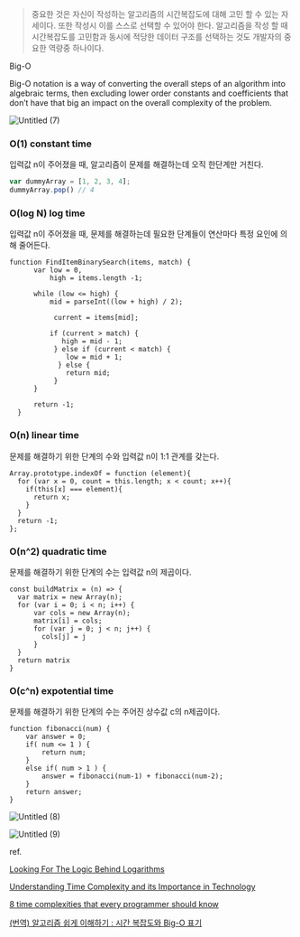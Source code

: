 > 중요한 것은 자신이 작성하는 알고리즘의 시간복잡도에 대해 고민 할 수 있는 자세이다. 또한 작성시 이를 스스로 선택할 수 있어야 한다.
알고리즘을 작성 할 때 시간복잡도를 고민함과 동시에 적당한 데이터 구조를 선택하는 것도 개발자의 중요한 역량중 하나이다. 

Big-O

Big-O notation is a way of converting the overall steps of an algorithm into algebraic terms, then excluding lower order constants and coefficients that don’t have that big an impact on the overall complexity of the problem.

![Untitled (7)](https://user-images.githubusercontent.com/64571546/104383844-da7a9a00-5573-11eb-9dcc-0233f0da48f6.png)


### O(1) constant time

입력값 n이 주어졌을 때, 알고리즘이 문제를 해결하는데 오직 한단계만 거친다.

```jsx
var dummyArray = [1, 2, 3, 4];
dummyArray.pop() // 4
```

### O(log N) log time

입력값 n이 주어졌을 때, 문제를 해결하는데 필요한 단계들이 연산마다 특정 요인에 의해 줄어든다.

```
function FindItemBinarySearch(items, match) {
      var low = 0,
          high = items.length -1;

      while (low <= high) {
          mid = parseInt((low + high) / 2);

           current = items[mid];

          if (current > match) {
             high = mid - 1;
           } else if (current < match) {
              low = mid + 1;
            } else {
              return mid;
           }   
      }       

      return -1;
  }
```

### O(n) linear time

문제를 해결하기 위한 단계의 수와 입력값 n이 1:1 관계를 갖는다.

```
Array.prototype.indexOf = function (element){
  for (var x = 0, count = this.length; x < count; x++){
    if(this[x] === element){
      return x;
    }
  }
  return -1;
};
```

### O(n^2) quadratic time

문제를 해결하기 위한 단계의 수는 입력값 n의 제곱이다.

```
const buildMatrix = (n) => {
  var matrix = new Array(n);
  for (var i = 0; i < n; i++) {
      var cols = new Array(n);
      matrix[i] = cols;
      for (var j = 0; j < n; j++) {
        cols[j] = j
      }
  }
  return matrix
}
```

### O(c^n) expotential time

문제를 해결하기 위한 단계의 수는 주어진 상수값 c의 n제곱이다.

```
function fibonacci(num) {
	var answer = 0;
	if( num <= 1 ) {
		return num;
	}
	else if( num > 1 ) {
		answer = fibonacci(num-1) + fibonacci(num-2);
	}
	return answer;
}
```

![Untitled (8)](https://user-images.githubusercontent.com/64571546/104383900-efefc400-5573-11eb-9931-707a9ea914b4.png)


![Untitled (9)](https://user-images.githubusercontent.com/64571546/104383931-fda54980-5573-11eb-84bb-0ae4fe98cb8c.png)


ref.

[Looking For The Logic Behind Logarithms](https://medium.com/basecs/looking-for-the-logic-behind-logarithms-9e79d7666dda)

[Understanding Time Complexity and its Importance in Technology](https://medium.com/@abdurrafeymasood/understanding-time-complexity-and-its-importance-in-technology-8279f72d1c6a)

[8 time complexities that every programmer should know](https://adrianmejia.com/most-popular-algorithms-time-complexity-every-programmer-should-know-free-online-tutorial-course/)

[(번역) 알고리즘 쉽게 이해하기 : 시간 복잡도와 Big-O 표기](https://joshuajangblog.wordpress.com/2016/09/21/time_complexity_big_o_in_easy_explanation/)
